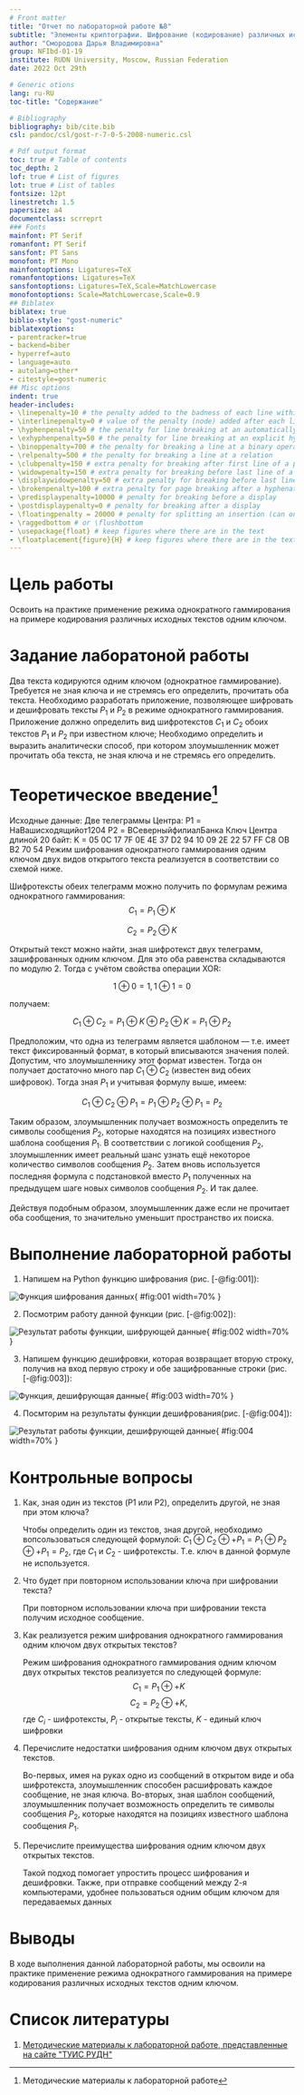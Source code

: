 ```yaml
---
# Front matter
title: "Отчет по лабораторной работе №8"
subtitle: "Элементы криптографии. Шифрование (кодирование) различных исходных текстов одним ключом"
author: "Смородова Дарья Владимировна"
group: NFIbd-01-19
institute: RUDN University, Moscow, Russian Federation
date: 2022 Oct 29th

# Generic otions
lang: ru-RU
toc-title: "Содержание"

# Bibliography
bibliography: bib/cite.bib
csl: pandoc/csl/gost-r-7-0-5-2008-numeric.csl

# Pdf output format
toc: true # Table of contents
toc_depth: 2
lof: true # List of figures
lot: true # List of tables
fontsize: 12pt
linestretch: 1.5
papersize: a4
documentclass: scrreprt
### Fonts
mainfont: PT Serif
romanfont: PT Serif
sansfont: PT Sans
monofont: PT Mono
mainfontoptions: Ligatures=TeX
romanfontoptions: Ligatures=TeX
sansfontoptions: Ligatures=TeX,Scale=MatchLowercase
monofontoptions: Scale=MatchLowercase,Scale=0.9
## Biblatex
biblatex: true
biblio-style: "gost-numeric"
biblatexoptions:
- parentracker=true
- backend=biber
- hyperref=auto
- language=auto
- autolang=other*
- citestyle=gost-numeric
## Misc options
indent: true
header-includes:
- \linepenalty=10 # the penalty added to the badness of each line within a paragraph (no associated penalty node) Increasing the value makes tex try to have fewer lines in the paragraph.
- \interlinepenalty=0 # value of the penalty (node) added after each line of a paragraph.
- \hyphenpenalty=50 # the penalty for line breaking at an automatically inserted hyphen
- \exhyphenpenalty=50 # the penalty for line breaking at an explicit hyphen
- \binoppenalty=700 # the penalty for breaking a line at a binary operator
- \relpenalty=500 # the penalty for breaking a line at a relation
- \clubpenalty=150 # extra penalty for breaking after first line of a paragraph
- \widowpenalty=150 # extra penalty for breaking before last line of a paragraph
- \displaywidowpenalty=50 # extra penalty for breaking before last line before a display math
- \brokenpenalty=100 # extra penalty for page breaking after a hyphenated line
- \predisplaypenalty=10000 # penalty for breaking before a display
- \postdisplaypenalty=0 # penalty for breaking after a display
- \floatingpenalty = 20000 # penalty for splitting an insertion (can only be split footnote in standard LaTeX)
- \raggedbottom # or \flushbottom
- \usepackage{float} # keep figures where there are in the text
- \floatplacement{figure}{H} # keep figures where there are in the text
---
```


# Цель работы

Освоить на практике применение режима однократного гаммирования на примере кодирования различных исходных текстов одним ключом.

# Задание лаборатоной работы

Два текста кодируются одним ключом (однократное гаммирование). Требуется не зная ключа и не стремясь его определить, прочитать оба текста. Необходимо разработать приложение, позволяющее шифровать и дешифровать тексты $P_1$ и $P_2$ в режиме однократного гаммирования. Приложение должно определить вид шифротекстов $C_1$ и $C_2$ обоих текстов $P_1$ и $P_2$ при известном ключе; Необходимо определить и выразить аналитически способ, при котором злоумышленник может прочитать оба текста, не зная ключа и не стремясь его определить.

# Теоретическое введение[^1]

Исходные данные:
   Две телеграммы Центра:
   P1 = НаВашисходящийот1204
   P2 = ВСеверныйфилиалБанка
Ключ Центра длиной 20 байт:
   K = 05 0C 17 7F 0E 4E 37 D2 94 10 09 2E 22 57 FF C8 OB B2 70 54
Режим шифрования однократного гаммирования одним ключом двух видов открытого текста реализуется в соответствии со схемой ниже.

Шифротексты обеих телеграмм можно получить по формулам режима
однократного гаммирования:
$$C_1 = P_1 \oplus K$$

$$C_2 = P_2 \oplus K$$

Открытый текст можно найти, зная шифротекст двух телеграмм, зашифрованных одним ключом. Для это оба равенства складываются по модулю 2. Тогда с учётом свойства операции XOR:

$$1 \oplus 0 = 1, 1 \oplus 1 = 0$$

получаем:

$$C_1 \oplus C_2 = P_1 \oplus K  \oplus P_2 \oplus K = P_1 \oplus P_2 $$

Предположим, что одна из телеграмм является шаблоном — т.е. имеет текст фиксированный формат, в который вписываются значения полей. Допустим, что злоумышленнику этот формат известен. Тогда он получает достаточно много пар $C_1 \oplus C_2$ (известен вид обеих шифровок). Тогда зная $P_1$ и учитывая формулу выше, имеем:

$$C_1 \oplus C_2 \oplus P_1 = P_1 \oplus P_2 \oplus P_1 = P_2$$

Таким образом, злоумышленник получает возможность определить те символы сообщения $P_2$, которые находятся на позициях известного шаблона сообщения $P_1$. В соответствии с логикой сообщения $P_2$, злоумышленник имеет реальный шанс узнать ещё некоторое количество символов сообщения $P_2$. Затем вновь используется последняя формула с подстановкой вместо $P_1$ полученных на предыдущем шаге новых символов сообщения $P_2$. И так далее.

Действуя подобным образом, злоумышленник даже если не прочитает оба cообщения, то значительно уменьшит пространство их поиска.

# Выполнение лабораторной работы

1. Напишем на Python  функцию шифрования (рис. [-@fig:001]):

![Функция шифрования данных](pics/1.png){ #fig:001 width=70% }

2. Посмотрим работу данной функции (рис. [-@fig:002]):

![Результат работы функции, шифрующей данные](pics/2.png){ #fig:002 width=70% }

3. Напишем функцию дешифровки, которая возвращает вторую строку, получив на вход первую строку и обе защифрованные строки (рис. [-@fig:003]):

![Функция, дешифрующая данные](pics/3.png){ #fig:003 width=70% }

4. Посмторим на результаты функции дешифрования(рис. [-@fig:004]):

![Результат работы функции, дешифрующей данные](pics/4.png){ #fig:004 width=70% }

# Контрольные вопросы

1. Как, зная один из текстов (P1 или P2), определить другой, не зная при этом ключа?  

   Чтобы определить один из текстов, зная другой, необходимо вопсользоваться следующей формулой: $C_1 \oplus C_2 \oplus + P_1 = P_1 \oplus P_2 \oplus + P_1 = P_2$, где $C_1$ и $C_2$ - шифротексты. Т.е. ключ в данной формуле не используется.

2. Что будет при повторном использовании ключа при шифровании текста?  

   При повторном использовании ключа при шифровании текста получим исходное сообщение.

3. Как реализуется режим шифрования однократного гаммирования одним ключом двух открытых текстов?  

   Режим шифрования однократного гаммирования одним ключом двух открытых текстов реализуется по следующей формуле:
   $$C_1 = P_1 \oplus + K$$
   $$C_2 = P_2 \oplus + K,$$
   где $C_i$ - шифротексты, $P_i$ - открытые тексты, $K$ - единый
   ключ шифровки

4. Перечислите недостатки шифрования одним ключом двух открытых текстов.  

   Во-первых, имея на руках одно из сообщений в открытом виде и оба шифротекста, злоумышленник способен расшифровать каждое сообщение, не зная ключа.
   Во-вторых, зная шаблон сообщений, злоумышленник получает возможность определить те символы сообщения $P_2$, которые находятся на позициях известного шаблона сообщения $P_1$.

5. Перечислите преимущества шифрования одним ключом двух открытых текстов.  

   Такой подход помогает упростить процесс шифрования и дешифровки. Также, при отправке сообщений между 2-я компьютерами, удобнее пользоваться одним общим ключом для передаваемых данных

# Выводы

В ходе выполнения данной лабораторной работы, мы освоили на практике применение режима однократного гаммирования на примере кодирования различных исходных текстов одним ключом.

# Список литературы

1. [Методические материалы к лабораторной работе, представленные на сайте "ТУИС РУДН"](https://esystem.rudn.ru/)

[^1]: Методические материалы к лабораторной работе



